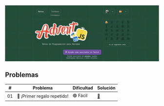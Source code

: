 !["HERO"](/assets/images/adventjs.webp)

## Problemas

| #   | Problema                    | Dificultad | Solución             |
| --- | --------------------------- | ---------- | -------------------- |
| 01  | 🎁 ¡Primer regalo repetido! | 🟢 Fácil   | [📝](./01/README.md) |
